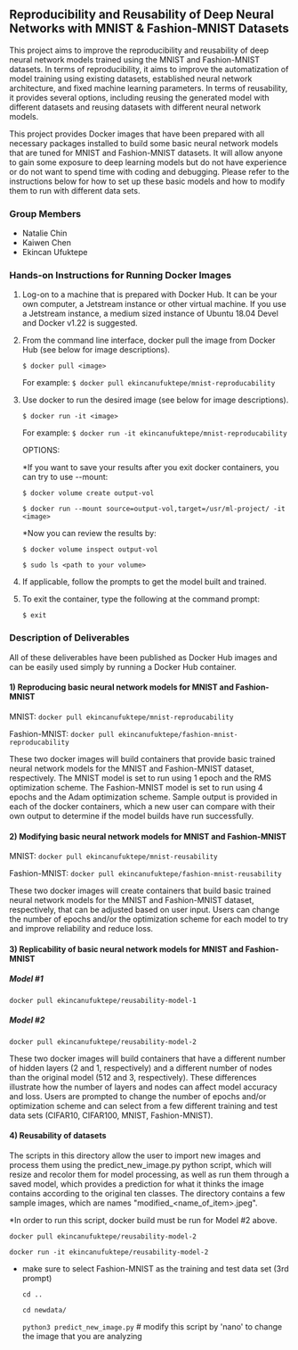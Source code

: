 ## Reproducibility and Reusability of Deep Neural Networks with MNIST & Fashion-MNIST Datasets

This project aims to improve the reproducibility and reusability of deep neural network models trained using the MNIST and Fashion-MNIST datasets. In terms of reproducibility, it aims to improve the automatization of model training using existing datasets, established neural network architecture, and fixed machine learning parameters. In terms of reusability, it provides several options, including reusing the generated model with different datasets and reusing datasets with different neural network models. 

This project provides Docker images that have been prepared with all necessary packages installed to build some basic neural network models that are tuned for MNIST and Fashion-MNIST datasets. It will allow anyone to gain some exposure to deep learning models but do not have experience or do not want to spend time with coding and debugging.  Please refer to the instructions below for how to set up these basic models and how to modify them to run with different data sets.

### Group Members
* Natalie Chin
* Kaiwen Chen
* Ekincan Ufuktepe

### Hands-on Instructions for Running Docker Images

1. Log-on to a machine that is prepared with Docker Hub.  It can be your own computer, a Jetstream instance or other virtual machine.  If you use a Jetstream instance, a medium sized instance of Ubuntu 18.04 Devel and Docker v1.22 is suggested.

2. From the command line interface, docker pull the image from Docker Hub (see below for image descriptions).

   `$ docker pull <image>`
 
   For example:  `$ docker pull ekincanufuktepe/mnist-reproducability`

3. Use docker to run the desired image (see below for image descriptions).

   `$ docker run -it <image>`
 
   For example:  `$ docker run -it ekincanufuktepe/mnist-reproducability`
   
   OPTIONS: 
   
   *If you want to save your results after you exit docker containers, you can try to use --mount:
   
   `$ docker volume create output-vol`
   
   `$ docker run --mount source=output-vol,target=/usr/ml-project/ -it <image>`
   
   *Now you can review the results by:
   
   `$ docker volume inspect output-vol`
   
   `$ sudo ls <path to your volume>`

4. If applicable, follow the prompts to get the model built and trained.

5. To exit the container, type the following at the command prompt:

   `$ exit`

### Description of Deliverables
 
All of these deliverables have been published as Docker Hub images and can be easily used simply by running a Docker Hub container. 
  
#### 1) Reproducing basic neural network models for MNIST and Fashion-MNIST

MNIST: `docker pull ekincanufuktepe/mnist-reproducability`

Fashion-MNIST: `docker pull ekincanufuktepe/fashion-mnist-reproducability`

These two docker images will build containers that provide basic trained neural network models for the MNIST and Fashion-MNIST dataset, respectively.  The MNIST model is set to run using 1 epoch and the RMS optimization scheme.  The Fashion-MNIST model is set to run using 4 epochs and the Adam optimization scheme.  Sample output is provided in each of the docker containers, which a new user can compare with their own output to determine if the model builds have run successfully.

#### 2) Modifying basic neural network models for MNIST and Fashion-MNIST

MNIST: `docker pull ekincanufuktepe/mnist-reusability`

Fashion-MNIST: `docker pull ekincanufuktepe/fashion-mnist-reusability`

These two docker images will create containers that build basic trained neural network models for the MNIST and Fashion-MNIST dataset, respectively, that can be adjusted based on user input.  Users can change the number of epochs and/or the optimization scheme for each model to try and improve reliability and reduce loss.

#### 3) Replicability of basic neural network models for MNIST and Fashion-MNIST 

##### Model #1

   
   `docker pull ekincanufuktepe/reusability-model-1`

##### Model #2

   
   `docker pull ekincanufuktepe/reusability-model-2`

These two docker images will build containers that have a different number of hidden layers (2 and 1, respectively) and a different number of nodes than the original model (512 and 3, respectively).  These differences illustrate how the number of layers and nodes can affect model accuracy and loss.  Users are prompted to change the number of epochs and/or optimization scheme and can select from a few different training and test data sets (CIFAR10, CIFAR100, MNIST, Fashion-MNIST).

#### 4) Reusability of datasets

The scripts in this directory allow the user to import new images and process them using the predict_new_image.py python script, which will resize and recolor them for model processing, as well as run them through a saved model, which provides a prediction for what it thinks the image  contains according to the original ten classes.  The directory contains a few sample images, which are names "modified_<name_of_item>.jpeg".

*In order to run this script, docker build must be run for Model #2 above.

   `docker pull ekincanufuktepe/reusability-model-2`

   `docker run -it ekincanufuktepe/reusability-model-2`
 
- make sure to select Fashion-MNIST as the training and test data set (3rd prompt)
 
   `cd ..`
 
   `cd newdata/`

   `python3 predict_new_image.py` # modify this script by 'nano' to change the image that you are analyzing
